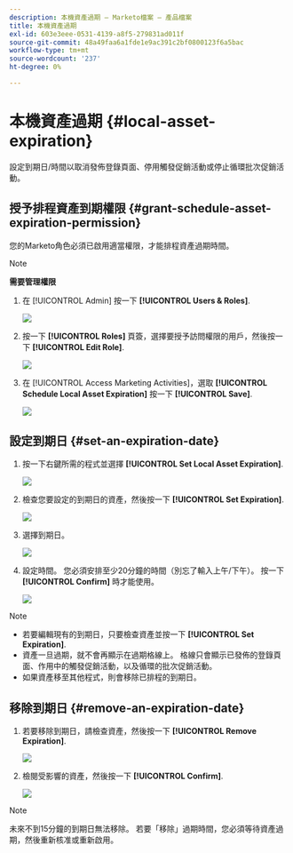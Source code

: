 ```yaml
---
description: 本機資產過期 — Marketo檔案 — 產品檔案
title: 本機資產過期
exl-id: 603e3eee-0531-4139-a8f5-279831ad011f
source-git-commit: 48a49faa6a1fde1e9ac391c2bf0800123f6a5bac
workflow-type: tm+mt
source-wordcount: '237'
ht-degree: 0%

---
```


# 本機資產過期 {#local-asset-expiration}

設定到期日/時間以取消發佈登錄頁面、停用觸發促銷活動或停止循環批次促銷活動。

## 授予排程資產到期權限 {#grant-schedule-asset-expiration-permission}

您的Marketo角色必須已啟用適當權限，才能排程資產過期時間。

>[!NOTE]
>
>**需要管理權限**

1. 在 [!UICONTROL Admin] 按一下 **[!UICONTROL Users & Roles]**.

   ![](assets/local-asset-expiration-1.png)

1. 按一下 **[!UICONTROL Roles]** 頁簽，選擇要授予訪問權限的用戶，然後按一下 **[!UICONTROL Edit Role]**.

   ![](assets/local-asset-expiration-2.png)

1. 在 [!UICONTROL Access Marketing Activities]，選取 **[!UICONTROL Schedule Local Asset Expiration]** 按一下 **[!UICONTROL Save]**.

   ![](assets/local-asset-expiration-3.png)

## 設定到期日 {#set-an-expiration-date}

1. 按一下右鍵所需的程式並選擇 **[!UICONTROL Set Local Asset Expiration]**.

   ![](assets/local-asset-expiration-4.png)

1. 檢查您要設定的到期日的資產，然後按一下 **[!UICONTROL Set Expiration]**.

   ![](assets/local-asset-expiration-5.png)

1. 選擇到期日。

   ![](assets/local-asset-expiration-6.png)

1. 設定時間。 您必須安排至少20分鐘的時間（別忘了輸入上午/下午）。 按一下 **[!UICONTROL Confirm]** 時才能使用。

   ![](assets/local-asset-expiration-7.png)

>[!NOTE]
>
>* 若要編輯現有的到期日，只要檢查資產並按一下 **[!UICONTROL Set Expiration]**.
>* 資產一旦過期，就不會再顯示在過期格線上。 格線只會顯示已發佈的登錄頁面、作用中的觸發促銷活動，以及循環的批次促銷活動。
>* 如果資產移至其他程式，則會移除已排程的到期日。


## 移除到期日 {#remove-an-expiration-date}

1. 若要移除到期日，請檢查資產，然後按一下 **[!UICONTROL Remove Expiration]**.

   ![](assets/local-asset-expiration-8.png)

1. 檢閱受影響的資產，然後按一下 **[!UICONTROL Confirm]**.

   ![](assets/local-asset-expiration-9.png)

>[!NOTE]
>
>未來不到15分鐘的到期日無法移除。 若要「移除」過期時間，您必須等待資產過期，然後重新核准或重新啟用。
